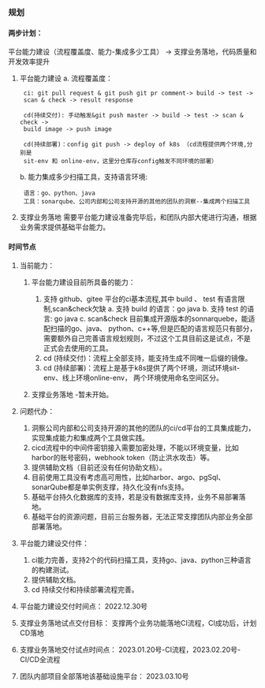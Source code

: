 ### 规划
#### 两步计划：
平台能力建设（流程覆盖度、能力-集成多少工具） -> 支撑业务落地，代码质量和开发效率提升

1. 平台能力建设
    a. 流程覆盖度：
    
        ci: git pull request & git push git pr comment-> build -> test -> 
        scan & check -> result response
        
        cd(持续交付): 手动触发&git push master -> build -> test -> scan & check -> 
        build image -> push image
        
        cd(持续部署)：config git push -> deploy of k8s （cd流程提供两个环境,分别是 
        sit-env 和 online-env，这里分仓库存config触发不同环境的部署）
    b.  能力集成多少扫描工具，支持语言环境:
        
        语言：go、python、java
        工具：sonarqube、公司内部和公司支持开源的其他的团队的洞察--集成两个扫描工具
        
2. 支撑业务落地
    需要平台能力建设准备完毕后，和团队内部大佬进行沟通，根据业务需求提供基础平台能力。

#### 时间节点

   1. 当前能力：
       1. 平台能力建设目前所具备的能力：
       
            1. 支持 github、gitee 平台的ci基本流程,其中 build 、 test 有语言限制,scan&check欠缺
                a. 支持 build 的语言：go java
                b. 支持 test  的语言: go java
                c. scan&check 目前集成开源版本的sonnarquebe，能适配扫描的go、java、
                python、c++等,但是匹配的语言规范只有部分，需要额外自己完善语言规划规则，不过这个工具目前这是试点，不是正式会去使用的工具。
            2. cd (持续交付)：流程上全部支持，能支持生成不同唯一后缀的镜像。
            3. cd (持续部署)：流程上是基于k8s提供了两个环境，测试环境sit-env、线上环境online-env，
            两个环境使用命名空间区分。
            
       2. 支撑业务落地 -暂未开始。
   2. 问题代办：
       1. 洞察公司内部和公司支持开源的其他的团队的ci/cd平台的工具集成能力，实现集成能力和集成两个工具做实践。
       2. cicd流程中的中间件密钥接入需要加密处理，不能以环境变量，比如harbor的账号密码，webhook token（防止洪水攻击）等。
       3. 提供辅助文档（目前还没有任何协助文档）。
       4. 目前使用工具没有考虑高可用性，比如harbor、argo、pgSql、sonarQube都是单实例支撑，持久化没有nfs支持。
       5. 基础平台持久化数据库的支持，若是没有数据库支持，业务不易部署落地。
       6. 基础平台的资源问题，目前三台服务器，无法正常支撑团队内部业务全部部署落地。
   3. 平台能力建设交付件：
       1. ci能力完善，支持2个的代码扫描工具，支持go、java、python三种语言的构建测试。
       2. 提供辅助文档。
       3. cd 持续交付和持续部署流程完善。
   4. 平台能力建设交付时间点：
   2022.12.30号
   5. 支撑业务落地试点交付目标：
   支撑两个业务功能落地CI流程，CI成功后，计划CD落地
   6. 支撑业务落地交付试点时间点：
   2023.01.20号-CI流程，2023.02.20号-CI/CD全流程
   
   7. 团队内部项目全部落地该基础设施平台：
   2023.03.10号
   
